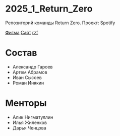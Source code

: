 # 2025_1_Return_Zero

Репозиторий команды Return Zero. Проект: Spotify

[Фигма](https://www.figma.com/design/4QRRVHKU9udcBO1tGnRlev/Untitled?t=ACFjQLB0qHjMHRgv-0)
[Сайт](http://returnzero.ru/)
[rzf](https://github.com/zeritonik/rzf)

# Состав

- Александр Гароев
- Артем Абрамов
- Иван Сысоев
- Роман Инякин

# Менторы

- Алик Нигматуллин
- Илья Жиленков
- Дарья Ченцова

